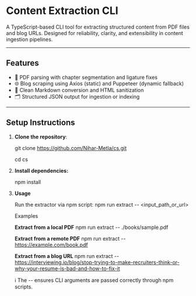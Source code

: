 # Content Extraction CLI

A TypeScript-based CLI tool for extracting structured content from PDF files and blog URLs. Designed for reliability, clarity, and extensibility in content ingestion pipelines.

---

## Features

- 📄 PDF parsing with chapter segmentation and ligature fixes
- 🌐 Blog scraping using Axios (static) and Puppeteer (dynamic fallback)
- 🧹 Clean Markdown conversion and HTML sanitization
- 🗂️ Structured JSON output for ingestion or indexing

---

## Setup Instructions

1. **Clone the repository**:

      git clone https://github.com/Nihar-Metla/cs.git
      
      cd cs

2. **Install dependencies:**
   
      npm install

3. **Usage**
   
      Run the extractor via npm script:
      npm run extract -- <input_path_or_url>
      
      Examples
      
      **Extract from a local PDF**
      npm run extract -- ./books/sample.pdf
      
      **Extract from a remote PDF**
      npm run extract -- https://example.com/book.pdf
      
      **Extract from a blog URL**
      npm run extract -- https://interviewing.io/blog/stop-trying-to-make-recruiters-think-or-why-your-resume-is-bad-and-how-to-fix-it

   
    ℹ️ The -- ensures CLI arguments are passed correctly through npm scripts.
